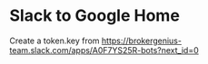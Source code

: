 # Slack to Google Home
Create a token.key from https://brokergenius-team.slack.com/apps/A0F7YS25R-bots?next_id=0

